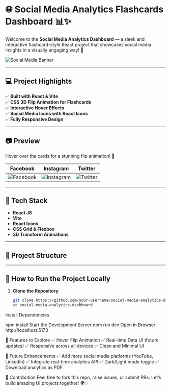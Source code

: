 # 🌐 Social Media Analytics Flashcards Dashboard 📊✨

Welcome to the **Social Media Analytics Dashboard** — a sleek and interactive flashcard-style React project that showcases social media insights in a visually engaging way! 🚀

![Social Media Banner](https://img.freepik.com/premium-vector/social-media-banner-with-icons-facebook-instagram-twitter_1017-40685.jpg)

---

## 💻 Project Highlights
✅ **Built with React & Vite**  
✅ **CSS 3D Flip Animation for Flashcards**  
✅ **Interactive Hover Effects**  
✅ **Social Media Icons with React Icons**  
✅ **Fully Responsive Design**  

---

## 📷 Preview
Hover over the cards for a stunning flip animation! 🔄

| Facebook | Instagram | Twitter |
|---------|-----------|--------|
| ![Facebook](https://img.icons8.com/color/96/facebook-new.png) | ![Instagram](https://img.icons8.com/color/96/instagram-new.png) | ![Twitter](https://img.icons8.com/color/96/twitter-circled.png) |

---

## 🚀 Tech Stack
- **React JS**
- **Vite**
- **React Icons**
- **CSS Grid & Flexbox**
- **3D Transform Animations**

---

## 📂 Project Structure


---

## 🔧 How to Run the Project Locally
1. **Clone the Repository**
   ```bash
   git clone https://github.com/your-username/social-media-analytics-dashboard.git
   cd social-media-analytics-dashboard
Install Dependencies

npm install
Start the Development Server
npm run dev
Open in Browser
http://localhost:5173

🌟 Features to Explore
✅ Hover Flip Animation
✅ Real-time Data UI (future updates)
✅ Responsive across all devices
✅ Clean and Minimal UI

📌 Future Enhancements
✅ Add more social media platforms (YouTube, LinkedIn)
✅ Integrate real-time analytics API
✅ Dark/Light mode toggle
✅ Download analytics as PDF

🤝 Contribution
Feel free to fork this repo, raise issues, or submit PRs.
Let’s build amazing UI projects together! 🌍✨


